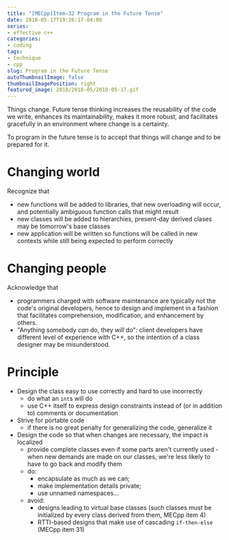 ```yaml
---
title: "[MECpp]Item-32 Program in the Future Tense"
date: 2018-05-17T19:26:17-04:00
series:
- effective c++
categories:
- coding
tags:
- technique
- cpp
slug: Program in the Future Tense
autoThumbnailImage: false
thumbnailImagePosition: right
featured_image: 2018/2018-05/2018-05-17.gif
---
```


Things change. Future tense thinking increases the reusability of the code we write, enhances its maintainability, makes it more robust, and facilitates gracefully in an environment where change is a certainty.
<!--more-->
<!-- toc -->

To program in the future tense is to accept that things will change and to be prepared for it.

# Changing world

Recognize that 
* new functions will be added to libraries, that new overloading will occur, and potentially ambiguous function calls that might result
* new classes will be added to hierarchies, present-day derived clases may be tomorrow's base classes
* new application will be written so functions will be called in new contexts while still being expected to perform correctly

# Changing people

Acknowledge that

* programmers charged with software maintenance are typically not the code's original developers, hence to design and implement in a fashion that facilitates comprehension, modification, and enhancement by others.
* "Anything somebody _can_ do, they _will_ do": client developers have different level of experience with C++, so the intention of a class designer may be misunderstood. 

# Principle

* Design the class easy to use correctly and hard to use incorrectly
    * do what an `int`s will do
    * use C++ itself to express design constraints instead of (or in addition to) comments or documentation
* Strive for portable code
    * if there is no great penalty for generalizing the code, generalize it
* Design the code so that when changes are necessary, the impact is localized 
    * provide complete classes even if some parts aren't currently used - when new demands are made on our classes, we're less likely to have to go back and modify them
    * do: 
        * encapsulate as much as we can; 
        * make implementation details private; 
        * use unnamed namespaces...
    * avoid: 
        * designs leading to virtual base classes (such classes must be initialized by every class derived from them, MECpp item 4) 
        * RTTI-based designs that make use of cascading `if-then-else` (MECpp item 31)
